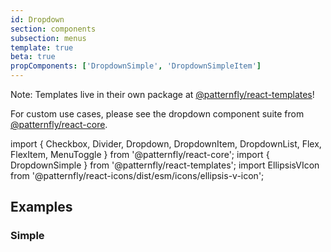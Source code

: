 ```yaml
---
id: Dropdown
section: components
subsection: menus
template: true
beta: true
propComponents: ['DropdownSimple', 'DropdownSimpleItem']
---
```


Note: Templates live in their own package at [@patternfly/react-templates](https://www.npmjs.com/package/@patternfly/react-templates)!

For custom use cases, please see the dropdown component suite from [@patternfly/react-core](https://www.npmjs.com/package/@patternfly/react-core).

import {
Checkbox,
Divider,
Dropdown,
DropdownItem,
DropdownList,
Flex,
FlexItem,
MenuToggle
} from '@patternfly/react-core';
import { DropdownSimple } from '@patternfly/react-templates';
import EllipsisVIcon from '@patternfly/react-icons/dist/esm/icons/ellipsis-v-icon';

## Examples

### Simple

```ts file="./DropdownSimpleExample.tsx"

```
